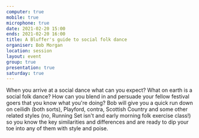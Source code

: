 ```yaml
---
computer: true
mobile: true
microphone: true
date: 2021-02-20 15:00
ends: 2021-02-20 16:00
title: A Bluffer's guide to social folk dance
organiser: Bob Morgan
location: session
layout: event
group: true
presentation: true
saturday: true
---
```

When you arrive at a social dance what can you expect? What on earth is a social folk dance? How can you blend in and persuade your fellow festival goers that you know what you're doing? Bob will give you a quick run down on ceilidh (both sorts), Playford, contra, Scottish Country and some other related styles (no, Running Set isn't and early morning folk exercise class!) so you know the key similarities and differences and are ready to dip your toe into any of them with style and poise.

